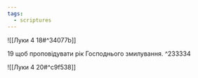 ```yaml
---
tags:
  - scriptures
---
```


![[Луки 4 18#^34077b]]

19 щоб проповідувати рік Господнього змилування. ^233334

![[Луки 4 20#^c9f538]]